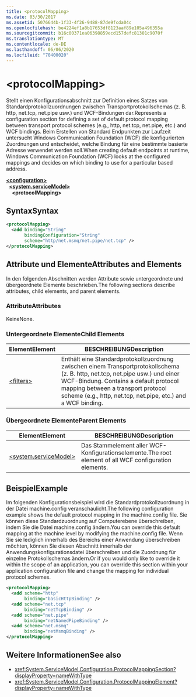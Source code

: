 ```yaml
---
title: <protocolMapping>
ms.date: 03/30/2017
ms.assetid: 5076644b-1f33-4f26-9488-87de9fcda04c
ms.openlocfilehash: be4224ef1a8b17653df8123aaf89e105a496355a
ms.sourcegitcommit: b16c00371ea06398859ecd157defc81301c9070f
ms.translationtype: MT
ms.contentlocale: de-DE
ms.lasthandoff: 06/06/2020
ms.locfileid: "70400020"
---
```

# \<protocolMapping>
<span data-ttu-id="1ccc2-101">Stellt einen Konfigurationsabschnitt zur Definition eines Satzes von Standardprotokollzuordnungen zwischen Transportprotokollschemas (z. B. http, net.tcp, net.pipe usw.) und WCF-Bindungen dar.</span><span class="sxs-lookup"><span data-stu-id="1ccc2-101">Represents a configuration section for defining a set of default protocol mapping between transport protocol schemes (e.g., http, net.tcp, net.pipe, etc.) and WCF bindings.</span></span> <span data-ttu-id="1ccc2-102">Beim Erstellen von Standard Endpunkten zur Laufzeit untersucht Windows Communication Foundation (WCF) die konfigurierten Zuordnungen und entscheidet, welche Bindung für eine bestimmte basierte Adresse verwendet werden soll.</span><span class="sxs-lookup"><span data-stu-id="1ccc2-102">When creating default endpoints at runtime, Windows Communication Foundation (WCF) looks at the configured mappings and decides on which binding to use for a particular based address.</span></span>  
  
[**\<configuration>**](../configuration-element.md)\
&nbsp;&nbsp;[**\<system.serviceModel>**](system-servicemodel.md)\
&nbsp;&nbsp;&nbsp;&nbsp;**\<protocolMapping>**  
  
## <a name="syntax"></a><span data-ttu-id="1ccc2-103">Syntax</span><span class="sxs-lookup"><span data-stu-id="1ccc2-103">Syntax</span></span>  
  
```xml  
<protocolMapping>
  <add binding="String"
       bindingConfiguration="String"
       scheme="http/net.msmq/net.pipe/net.tcp" />
</protocolMapping>
```  
  
## <a name="attributes-and-elements"></a><span data-ttu-id="1ccc2-104">Attribute und Elemente</span><span class="sxs-lookup"><span data-stu-id="1ccc2-104">Attributes and Elements</span></span>  
 <span data-ttu-id="1ccc2-105">In den folgenden Abschnitten werden Attribute sowie untergeordnete und übergeordnete Elemente beschrieben.</span><span class="sxs-lookup"><span data-stu-id="1ccc2-105">The following sections describe attributes, child elements, and parent elements.</span></span>  
  
### <a name="attributes"></a><span data-ttu-id="1ccc2-106">Attribute</span><span class="sxs-lookup"><span data-stu-id="1ccc2-106">Attributes</span></span>  
 <span data-ttu-id="1ccc2-107">Keine</span><span class="sxs-lookup"><span data-stu-id="1ccc2-107">None.</span></span>  
  
### <a name="child-elements"></a><span data-ttu-id="1ccc2-108">Untergeordnete Elemente</span><span class="sxs-lookup"><span data-stu-id="1ccc2-108">Child Elements</span></span>  
  
|<span data-ttu-id="1ccc2-109">Element</span><span class="sxs-lookup"><span data-stu-id="1ccc2-109">Element</span></span>|<span data-ttu-id="1ccc2-110">BESCHREIBUNG</span><span class="sxs-lookup"><span data-stu-id="1ccc2-110">Description</span></span>|  
|-------------|-----------------|  
|[\<filters>](filters-of-routing.md)|<span data-ttu-id="1ccc2-111">Enthält eine Standardprotokollzuordnung zwischen einem Transportprotokollschema (z. B. http, net.tcp, net.pipe usw.) und einer WCF-Bindung. </span><span class="sxs-lookup"><span data-stu-id="1ccc2-111">Contains a default protocol mapping between a transport protocol scheme (e.g., http, net.tcp, net.pipe, etc.) and a WCF binding.</span></span>|  
  
### <a name="parent-elements"></a><span data-ttu-id="1ccc2-112">Übergeordnete Elemente</span><span class="sxs-lookup"><span data-stu-id="1ccc2-112">Parent Elements</span></span>  
  
|<span data-ttu-id="1ccc2-113">Element</span><span class="sxs-lookup"><span data-stu-id="1ccc2-113">Element</span></span>|<span data-ttu-id="1ccc2-114">BESCHREIBUNG</span><span class="sxs-lookup"><span data-stu-id="1ccc2-114">Description</span></span>|  
|-------------|-----------------|  
|[\<system.serviceModel>](system-servicemodel.md)|<span data-ttu-id="1ccc2-115">Das Stammelement aller WCF-Konfigurationselemente.</span><span class="sxs-lookup"><span data-stu-id="1ccc2-115">The root element of all WCF configuration elements.</span></span>|  
  
## <a name="example"></a><span data-ttu-id="1ccc2-116">Beispiel</span><span class="sxs-lookup"><span data-stu-id="1ccc2-116">Example</span></span>  
 <span data-ttu-id="1ccc2-117">Im folgenden Konfigurationsbeispiel wird die Standardprotokollzuordnung in der Datei machine.config veranschaulicht.</span><span class="sxs-lookup"><span data-stu-id="1ccc2-117">The following configuration example shows the default protocol mapping in the machine.config file.</span></span> <span data-ttu-id="1ccc2-118">Sie können diese Standardzuordnung auf Computerebene überschreiben, indem Sie die Datei machine.config ändern.</span><span class="sxs-lookup"><span data-stu-id="1ccc2-118">You can override this default mapping at the machine level by modifying the machine.config file.</span></span> <span data-ttu-id="1ccc2-119">Wenn Sie sie lediglich innerhalb des Bereichs einer Anwendung überschreiben möchten, können Sie diesen Abschnitt innerhalb der Anwendungskonfigurationsdatei überschreiben und die Zuordnung für einzelne Protokollschemas ändern.</span><span class="sxs-lookup"><span data-stu-id="1ccc2-119">Or if you would only like to override it within the scope of an application, you can override this section within your application configuration file and change the mapping for individual protocol schemes.</span></span>  
  
```xml  
<protocolMapping>
  <add scheme="http"
       binding="basicHttpBinding" />
  <add scheme="net.tcp"
       binding="netTcpBinding" />
  <add scheme="net.pipe"
       binding="netNamedPipeBinding" />
  <add scheme="net.msmq"
       binding="netMsmqBinding" />
</protocolMapping>
```  
  
## <a name="see-also"></a><span data-ttu-id="1ccc2-120">Weitere Informationen</span><span class="sxs-lookup"><span data-stu-id="1ccc2-120">See also</span></span>

- <xref:System.ServiceModel.Configuration.ProtocolMappingSection?displayProperty=nameWithType>
- <xref:System.ServiceModel.Configuration.ProtocolMappingElement?displayProperty=nameWithType>
